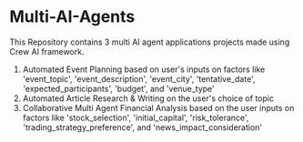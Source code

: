 # Multi-AI-Agents
This Repository contains 3 multi AI agent applications projects made using Crew AI framework.

1. Automated Event Planning based on user's inputs on factors like 'event_topic', 'event_description', 'event_city', 'tentative_date', 'expected_participants', 'budget', and 'venue_type'
2. Automated Article Research & Writing on the user's choice of topic
3. Collaborative Multi Agent Financial Analysis based on the user inputs on factors like 'stock_selection', 'initial_capital', 'risk_tolerance', 'trading_strategy_preference', and 'news_impact_consideration'
  
